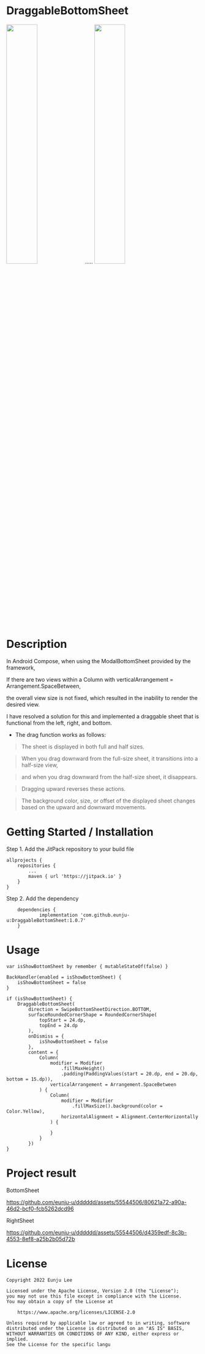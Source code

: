 # DraggableBottomSheet
<img src = "https://github.com/eunju-u/dddddd/assets/55544506/a2e2ae91-67a8-4924-99ce-7806b548f6eb" width="40%" height="40%"> ..... <img src = "https://github.com/eunju-u/dddddd/assets/55544506/e493f845-2325-484a-b21f-6869ad451ad9" width="40%" height="40%"> 


# Description

In Android Compose, when using the ModalBottomSheet provided by the framework,

If there are two views within a Column with verticalArrangement = Arrangement.SpaceBetween, 

the overall view size is not fixed, which resulted in the inability to render the desired view.

I have resolved a solution for this and implemented a draggable sheet that is functional from the left, right, and bottom.  



+ The drag function works as follows:

> The sheet is displayed in both full and half sizes.

> When you drag downward from the full-size sheet, it transitions into a half-size view, 

> and when you drag downward from the half-size sheet, it disappears. 

> Dragging upward reverses these actions. 

> The background color, size, or offset of the displayed sheet changes based on the upward and downward movements.
  
# Getting Started / Installation

Step 1. Add the JitPack repository to your build file

	allprojects {
		repositories {
			...
			maven { url 'https://jitpack.io' }
		}
	}
 
Step 2. Add the dependency

        dependencies {
                implementation 'com.github.eunju-u:DraggableBottomSheet:1.0.7'
        }

# Usage

    var isShowBottomSheet by remember { mutableStateOf(false) }

    BackHandler(enabled = isShowBottomSheet) {
        isShowBottomSheet = false
    }

    if (isShowBottomSheet) {
        DraggableBottomSheet(
            direction = SwipeBottomSheetDirection.BOTTOM,
            surfaceRoundedCornerShape = RoundedCornerShape(
                topStart = 24.dp,
                topEnd = 24.dp
            ),
            onDismiss = {
                isShowBottomSheet = false
            },
            content = {
                Column(
                    modifier = Modifier
                        .fillMaxHeight()
                        .padding(PaddingValues(start = 20.dp, end = 20.dp, bottom = 15.dp)),
                    verticalArrangement = Arrangement.SpaceBetween
                ) {
                    Column(
                        modifier = Modifier
                            .fillMaxSize().background(color = Color.Yellow),
                        horizontalAlignment = Alignment.CenterHorizontally
                    ) {

                    }
                }
            })
    }
    
# Project result

BottomSheet


https://github.com/eunju-u/dddddd/assets/55544506/80621a72-a90a-46d2-bcf0-fcb5262dcd96


RightSheet


https://github.com/eunju-u/dddddd/assets/55544506/d4359edf-8c3b-4553-8ef8-a25b2b05d72b

# License

    Copyright 2022 Eunju Lee
    
    Licensed under the Apache License, Version 2.0 (the "License");
    you may not use this file except in compliance with the License.
    You may obtain a copy of the License at

        https://www.apache.org/licenses/LICENSE-2.0

    Unless required by applicable law or agreed to in writing, software
    distributed under the License is distributed on an "AS IS" BASIS,
    WITHOUT WARRANTIES OR CONDITIONS OF ANY KIND, either express or implied.
    See the License for the specific langu


